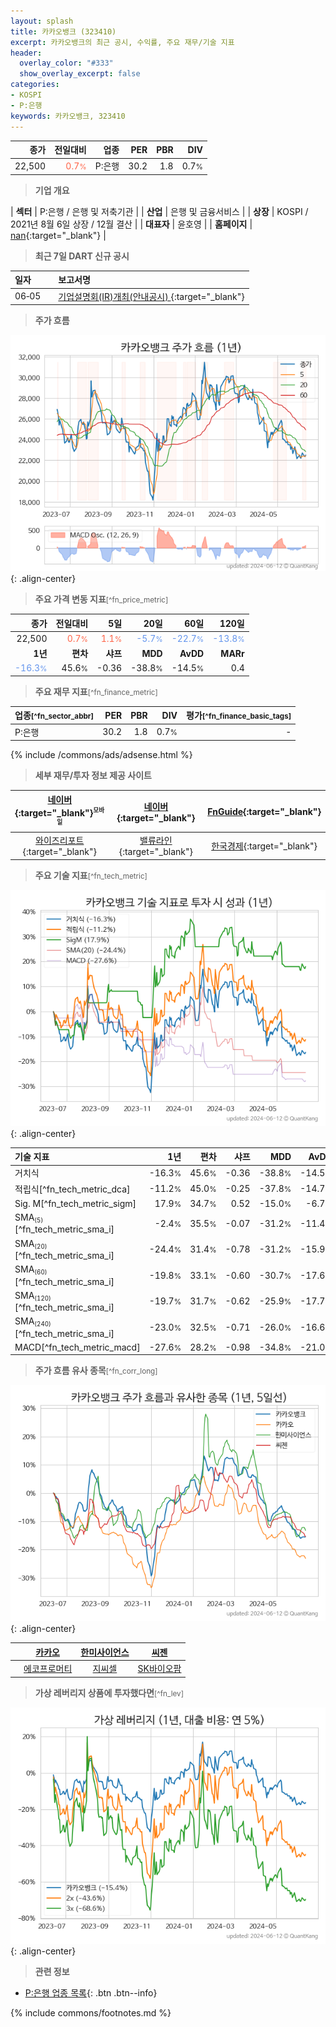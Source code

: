 ```yaml
---
layout: splash
title: 카카오뱅크 (323410)
excerpt: 카카오뱅크의 최근 공시, 수익률, 주요 재무/기술 지표
header:
  overlay_color: "#333"
  show_overlay_excerpt: false
categories:
- KOSPI
- P:은행
keywords: 카카오뱅크, 323410
---
```


| **종가** | **전일대비** | **업종** | **PER** | **PBR** | **DIV** |
| -------: | -----------: | -------: | ------: | ------: | ------: |
| 22,500 | <span style="color: tomato">0.7<small>%</small></span> | P:은행 | 30.2 | 1.8 | 0.7<small>%</small> |

<!-- more -->


> **기업 개요**<a id="company"></a>

| <span style="white-space:nowrap;">**섹터**</span> | P:은행 / 은행 및 저축기관 |
| <span style="white-space:nowrap;">**산업**</span> | 은행 및 금융서비스 |
| <span style="white-space:nowrap;">**상장**</span> | KOSPI / 2021년 8월 6일 상장 / 12월 결산 |
| <span style="white-space:nowrap;">**대표자**</span> | 윤호영 |
| <span style="white-space:nowrap;">**홈페이지**</span> | [nan](nan){:target="_blank"} |


> **최근 7일 DART 신규 공시**<a id="dart"></a>

| **일자** |      | **보고서명** |
| :------- | :--- | :----------- |
| 06&#x2011;05 | | [기업설명회(IR)개최(안내공시)              ](https://dart.fss.or.kr/dsaf001/main.do?rcpNo=20240605800250){:target="_blank"} |


> **주가 흐름**<a id="price"></a>

![323410](/stock/images/323410.png){: .align-center}


> **주요 가격 변동 지표**<small>[^fn_price_metric]</small>

| **종가** | **전일대비** | **5일** | **20일** | **60일** | **120일** |
| -------: | -----------: | ------: | -------: | -------: | --------: |
| 22,500 | <span style="color: tomato">0.7<small>%</small></span> | <span style="color: tomato">1.1<small>%</small></span> | <span style="color: cornflowerblue">-5.7<small>%</small></span> | <span style="color: cornflowerblue">-22.7<small>%</small></span> | <span style="color: cornflowerblue">-13.8<small>%</small></span> |
| **1년** | **편차** | **샤프** | **MDD** | **AvDD** | **MARr** |
| <span style="color: cornflowerblue">-16.3<small>%</small></span> | 45.6<small>%</small> | -0.36 | -38.8<small>%</small> | -14.5<small>%</small> | 0.4 |


> **주요 재무 지표**<small>[^fn_finance_metric]</small>

| **업종**<small>[^fn_sector_abbr]</small> | **PER** | **PBR** | **DIV** | **평가**<small>[^fn_finance_basic_tags]</small> |
| :--------------------------------------- | ------: | ------: | ------: | ----------------------------------------------: |
| P:은행 | 30.2 | 1.8 | 0.7<small>%</small> | - |



{% include /commons/ads/adsense.html %}

> **세부 재무/투자 정보 제공 사이트**

| [네이버](https://m.stock.naver.com/domestic/stock/323410/finance/summary){:target="_blank"}<sup><small>모바일</small></sup> | [네이버](https://finance.naver.com/item/coinfo.naver?code=323410){:target="_blank"} | [FnGuide](https://comp.fnguide.com/SVO2/ASP/SVD_Invest.asp?gicode=A323410&MenuYn=Y){:target="_blank"} |
| :---: | :---: | :---: |
| [와이즈리포트](https://comp.wisereport.co.kr/company/c1040001.aspx?cmp_cd=323410){:target="_blank"} | [밸류라인](https://www.valueline.co.kr/finance/summary/323410){:target="_blank"} | [한국경제](https://markets.hankyung.com/stock/323410/financial-summary){:target="_blank"} |


> **주요 기술 지표**<small>[^fn_tech_metric]</small>


![323410](/stock/images/323410_tech.png){: .align-center}

| **기술 지표** | **1년** | **편차** | **샤프** | **MDD** | **AvDD** |
| :------------ | ------: | -----------: | -------: | ------: | -------: |
| 거치식 | -16.3<small>%</small> | 45.6<small>%</small> | -0.36 | -38.8<small>%</small> | -14.5<small>%</small> |
| 적립식[^fn_tech_metric_dca] | -11.2<small>%</small> | 45.0<small>%</small> | -0.25 | -37.8<small>%</small> | -14.7<small>%</small> |
| Sig. M[^fn_tech_metric_sigm] | 17.9<small>%</small> | 34.7<small>%</small> | 0.52 | -15.0<small>%</small> | -6.7<small>%</small> |
| SMA<small><sub>(5)</sub></small>[^fn_tech_metric_sma_i] | -2.4<small>%</small> | 35.5<small>%</small> | -0.07 | -31.2<small>%</small> | -11.4<small>%</small> |
| SMA<small><sub>(20)</sub></small>[^fn_tech_metric_sma_i] | -24.4<small>%</small> | 31.4<small>%</small> | -0.78 | -31.2<small>%</small> | -15.9<small>%</small> |
| SMA<small><sub>(60)</sub></small>[^fn_tech_metric_sma_i] | -19.8<small>%</small> | 33.1<small>%</small> | -0.60 | -30.7<small>%</small> | -17.6<small>%</small> |
| SMA<small><sub>(120)</sub></small>[^fn_tech_metric_sma_i] | -19.7<small>%</small> | 31.7<small>%</small> | -0.62 | -25.9<small>%</small> | -17.7<small>%</small> |
| SMA<small><sub>(240)</sub></small>[^fn_tech_metric_sma_i] | -23.0<small>%</small> | 32.5<small>%</small> | -0.71 | -26.0<small>%</small> | -16.6<small>%</small> |
| MACD[^fn_tech_metric_macd] | -27.6<small>%</small> | 28.2<small>%</small> | -0.98 | -34.8<small>%</small> | -21.0<small>%</small> |


> **주가 흐름 유사 종목**<a id="corr"></a><small>[^fn_corr_long]</small>

![323410](/stock/images/323410_corr.png){: .align-center}

|       | [카카오](/035720/) | [한미사이언스](/008930/) | [씨젠](/096530/) |
| :---: | :------------------------------------: | :------------------------------------: | :------------------------------------: |
|       | [에코프로머티](/450080/) | [지씨셀](/144510/) | [SK바이오팜](/326030/) |


> **가상 레버리지 상품에 투자했다면**<a id="2x"></a><small>[^fn_lev]</small>

![323410](/stock/images/323410_2x.png){: .align-center}


> **관련 정보**

- [P:은행 업종 목록](/stats/sector/kospi_업종_은행_종목/){: .btn .btn--info}

{% include commons/footnotes.md %}